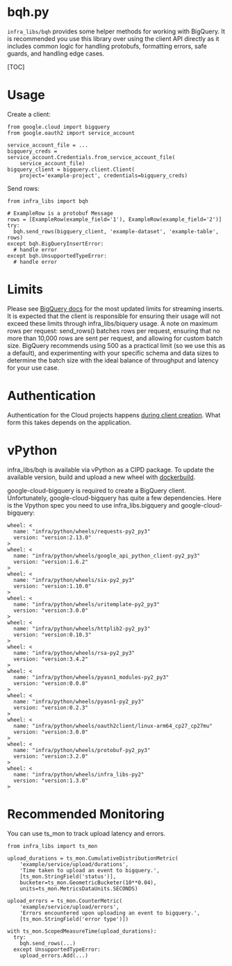 # bqh.py

`infra_libs/bqh` provides some helper methods for working with BigQuery. It
is recommended you use this library over using the client API directly as it
includes common logic for handling protobufs, formatting errors, safe guards,
and handling edge cases.

[TOC]

# Usage

Create a client:

```
from google.cloud import bigquery
from google.oauth2 import service_account

service_account_file = ...
bigquery_creds = service_account.Credentials.from_service_account_file(
    service_account_file)
bigquery_client = bigquery.client.Client(
    project='example-project', credentials=bigquery_creds)
```

Send rows:

```
from infra_libs import bqh

# ExampleRow is a protobuf Message
rows = [ExampleRow(example_field='1'), ExampleRow(example_field='2')]
try:
  bqh.send_rows(bigquery_client, 'example-dataset', 'example-table', rows)
except bqh.BigQueryInsertError:
  # handle error
except bqh.UnsupportedTypeError:
  # handle error
```

# Limits

Please see [BigQuery
docs](https://cloud.google.com/bigquery/quotas#streaminginserts) for the most
updated limits for streaming inserts. It is expected that the client is
responsible for ensuring their usage will not exceed these limits through
infra_libs/biquery usage. A note on maximum rows per request: send_rows()
batches rows per request, ensuring that no more than 10,000 rows are sent per
request, and allowing for custom batch size. BigQuery recommends using 500 as a
practical limit (so we use this as a default), and experimenting with your
specific schema and data sizes to determine the batch size with the ideal
balance of throughput and latency for your use case.

# Authentication

Authentication for the Cloud projects happens
[during client creation](https://googlecloudplatform.github.io/google-cloud-python/latest/bigquery/usage.html#authentication-configuration).
What form this takes depends on the application.

# vPython

infra_libs/bqh is available via vPython as a CIPD package. To update the
available version, build and upload a new wheel with
[dockerbuild](../../infra/tools/dockerbuild/README#subcommand_wheel_build).

google-cloud-bigquery is required to create a BigQuery client. Unfortunately,
google-cloud-bigquery has quite a few dependencies. Here is the Vpython spec you
need to use infra_libs.bigquery and google-cloud-bigquery:

```
wheel: <
  name: "infra/python/wheels/requests-py2_py3"
  version: "version:2.13.0"
>
wheel: <
  name: "infra/python/wheels/google_api_python_client-py2_py3"
  version: "version:1.6.2"
>
wheel: <
  name: "infra/python/wheels/six-py2_py3"
  version: "version:1.10.0"
>
wheel: <
  name: "infra/python/wheels/uritemplate-py2_py3"
  version: "version:3.0.0"
>
wheel: <
  name: "infra/python/wheels/httplib2-py2_py3"
  version: "version:0.10.3"
>
wheel: <
  name: "infra/python/wheels/rsa-py2_py3"
  version: "version:3.4.2"
>
wheel: <
  name: "infra/python/wheels/pyasn1_modules-py2_py3"
  version: "version:0.0.8"
>
wheel: <
  name: "infra/python/wheels/pyasn1-py2_py3"
  version: "version:0.2.3"
>
wheel: <
  name: "infra/python/wheels/oauth2client/linux-arm64_cp27_cp27mu"
  version: "version:3.0.0"
>
wheel: <
  name: "infra/python/wheels/protobuf-py2_py3"
  version: "version:3.2.0"
>
wheel: <
  name: "infra/python/wheels/infra_libs-py2"
  version: "version:1.3.0"
>
```

# Recommended Monitoring

You can use ts_mon to track upload latency and errors.

```
from infra_libs import ts_mon

upload_durations = ts_mon.CumulativeDistributionMetric(
    'example/service/upload/durations',
    'Time taken to upload an event to bigquery.',
    [ts_mon.StringField('status')],
    bucketer=ts_mon.GeometricBucketer(10**0.04),
    units=ts_mon.MetricsDataUnits.SECONDS)

upload_errors = ts_mon.CounterMetric(
    'example/service/upload/errors',
    'Errors encountered upon uploading an event to bigquery.',
    [ts_mon.StringField('error type')])

with ts_mon.ScopedMeasureTime(upload_durations):
  try:
    bqh.send_rows(...)
  except UnsupportedTypeError:
    upload_errors.Add(...)
```
